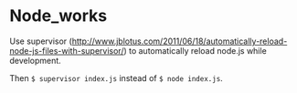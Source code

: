 # Node_works

Use supervisor (http://www.jblotus.com/2011/06/18/automatically-reload-node-js-files-with-supervisor/) to automatically reload node.js while development.

Then `$ supervisor index.js` instead of `$ node index.js`.
